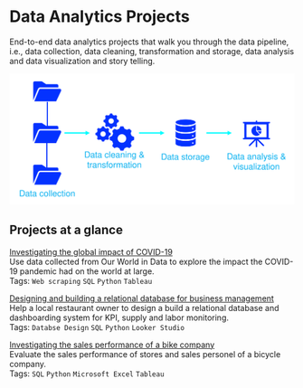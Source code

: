 # Data Analytics Projects
End-to-end data analytics projects that walk you through the data pipeline, i.e., data collection, data cleaning, transformation and storage, data analysis and data visualization and story telling.

![pipeline](./img/data_pipeline.svg)

## Projects at a glance
[Investigating the global impact of COVID-19](https://github.com/cfonderson/portfolio/tree/main/Data%20Analytics/COVID%20Investigation) <br>
Use data collected from Our World in Data to explore the impact the COVID-19 pandemic had on the world at large. <br>
Tags: `Web scraping` `SQL` `Python` `Tableau`



[Designing and building a relational database for business management](https://github.com/cfonderson/portfolio/tree/main/Data%20Analytics/Business%20Management%20DB)<br>
Help a local restaurant owner to design a build a relational database and dashboarding system for KPI, supply and labor monitoring.<br>
Tags: `Databse Design` `SQL` `Python` `Looker Studio`



[Investigating the sales performance of a bike company](https://github.com/cfonderson/portfolio/tree/main/Data%20Analytics/Bike%20X%20Sales)<br>
Evaluate the sales performance of stores and sales personel of a bicycle company. <br>
Tags: `SQL` `Python` `Microsoft Excel` `Tableau`
